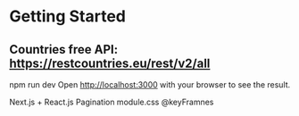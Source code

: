 # Getting Started
## Countries free API: https://restcountries.eu/rest/v2/all

npm run dev
Open [http://localhost:3000](http://localhost:3000) with your browser to see the result.

Next.js + React.js 
Pagination
module.css
@keyFramnes
